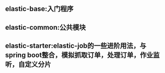 ## elastic-base:入门程序

## elastic-common:公共模块

## elastic-starter:elastic-job的一些进阶用法，与spring boot整合，模拟抓取订单，处理订单，作业监听，自定义分片